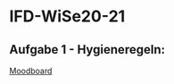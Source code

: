 # IFD-WiSe20-21
## Aufgabe 1 - Hygieneregeln:
<a href="https://klotkawa.github.io/IFD/Task1/The%20Wallet%20Project.pdf"> Moodboard </a>
